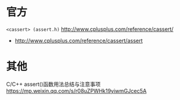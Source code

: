 
# 官方

`<cassert> (assert.h)` http://www.cplusplus.com/reference/cassert/
- http://www.cplusplus.com/reference/cassert/assert

# 其他

C/C++ assert()函数用法总结与注意事项 https://mp.weixin.qq.com/s/r08uZPWHk19yiwmGJcec5A
